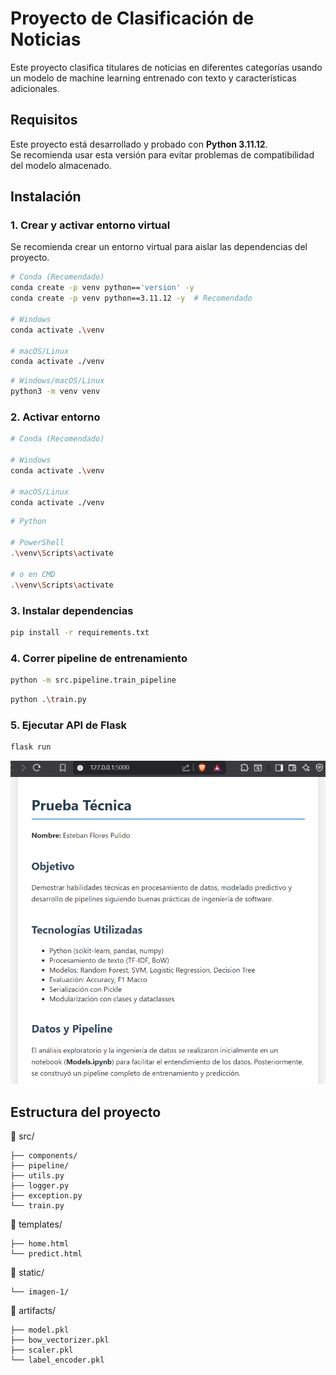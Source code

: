 # Proyecto de Clasificación de Noticias

Este proyecto clasifica titulares de noticias en diferentes categorías usando un modelo de machine learning entrenado con texto y características adicionales.

## Requisitos

Este proyecto está desarrollado y probado con **Python 3.11.12**.  
Se recomienda usar esta versión para evitar problemas de compatibilidad del modelo almacenado.

## Instalación

### 1. Crear y activar entorno virtual

Se recomienda crear un entorno virtual para aislar las dependencias del proyecto.

```bash
# Conda (Recomendado)
conda create -p venv python=='version' -y
conda create -p venv python==3.11.12 -y  # Recomendado

# Windows
conda activate .\venv

# macOS/Linux
conda activate ./venv
```

```bash
# Windows/macOS/Linux
python3 -m venv venv
```

### 2. Activar entorno

```bash
# Conda (Recomendado)

# Windows
conda activate .\venv

# macOS/Linux
conda activate ./venv
```

```bash
# Python

# PowerShell
.\venv\Scripts\activate

# o en CMD
.\venv\Scripts\activate
```

### 3. Instalar dependencias

```bash
pip install -r requirements.txt
```

### 4. Correr pipeline de entrenamiento

```bash
python -m src.pipeline.train_pipeline
```

```bash
python .\train.py
```

### 5. Ejecutar API de Flask

```bash
flask run
```

![Ejemplo web](static/imagenes/web.png)

## Estructura del proyecto

📁 src/

    ├── components/
    ├── pipeline/
    ├── utils.py
    ├── logger.py
    ├── exception.py
    └── train.py

📁 templates/

    ├── home.html
    └── predict.html

📁 static/

    └── imagen-1/

📁 artifacts/

    ├── model.pkl
    ├── bow_vectorizer.pkl
    ├── scaler.pkl
    └── label_encoder.pkl